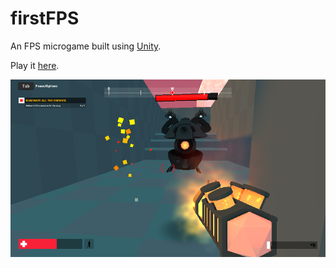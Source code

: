 # firstFPS

An FPS microgame built using [Unity](https://unity.com/).

Play it [here](https://connect.unity.com/mg/fps/fpsdemo-c).

<img alt='app icon' src='firstFPS/thumbnail.png'>
